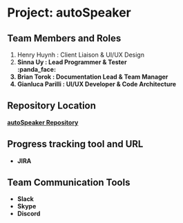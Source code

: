 # Project: autoSpeaker

## Team Members and Roles
<ol>
    <li>Henry Huynh : Client Liaison & UI/UX Design</li>
    <li><b>Sinna Uy : Lead Programmer & Tester<b></li> :panda_face:
    <li>Brian Torok : Documentation Lead & Team Manager</li>
    <li>Gianluca Parilli : UI/UX Developer & Code Architecture</li>    
</ol>

## Repository Location
[autoSpeaker Repository](https://github.com/soft-eng-practicum/autoSpeaker "autoSpeaker Repository")

## Progress tracking tool and URL
<ul>
<li>JIRA</li>
</ul>

## Team Communication Tools
<ul>
    <li>Slack</li>
    <li>Skype</li>
    <li>Discord</li>
</ul>
